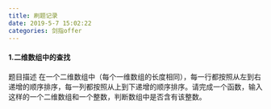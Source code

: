 ```yaml
---
title: 刷题记录
date: 2019-5-7 15:02:22
categories: 剑指offer
---
```

#### 1.二维数组中的查找
题目描述
在一个二维数组中（每个一维数组的长度相同），每一行都按照从左到右递增的顺序排序，每一列都按照从上到下递增的顺序排序。请完成一个函数，输入这样的一个二维数组和一个整数，判断数组中是否含有该整数。